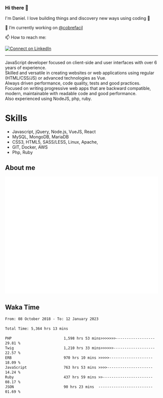 ### Hi there 👋

I'm Daniel. I love building things and discovery new ways using coding :raised_hands: 

🔭 I’m currently working on [@cobrefacil](https://www.cobrefacil.com.br/)

📫 How to reach me:

[![Connect on LinkedIn](https://img.shields.io/badge/--linkedin?label=LinkedIn&logo=LinkedIn&style=social)](https://www.linkedin.com/in/daniel-cerverizzo/)

---

JavaScript developer focused on client-side and user interfaces with over 6 years of experience.  
Skilled and versatile in creating websites or web applications using regular (HTML/CSS/JS) or advanced technologies as Vue.  
Always driven performance, code quality, tests and good practices.  
 Focused on writing progressive web apps that are backward compatible, modern, maintainable with readable code and good performance.  
Also experienced using NodeJS, php, ruby. 


# Skills

 - Javascript, jQuery, Node.js, VueJS, React
 - MySQL, MongoDB, MariaDB    
 - CSS3, HTML5, SASS/LESS,  Linux, Apache,
 - GIT, Docker, AWS
 - Php, Ruby

## About me

![Metrics](/github-metrics.svg)

## Waka Time

<!--START_SECTION:waka-->

```text
From: 08 October 2018 - To: 12 January 2023

Total Time: 5,364 hrs 13 mins

PHP                        1,598 hrs 53 mins>>>>>>>------------------   29.81 %
Twig                       1,210 hrs 33 mins>>>>>>-------------------   22.57 %
ERB                        970 hrs 10 mins >>>>>--------------------   18.09 %
JavaScript                 763 hrs 53 mins >>>>---------------------   14.24 %
Ruby                       437 hrs 59 mins >>-----------------------   08.17 %
JSON                       90 hrs 23 mins  -------------------------   01.69 %
```

<!--END_SECTION:waka-->

